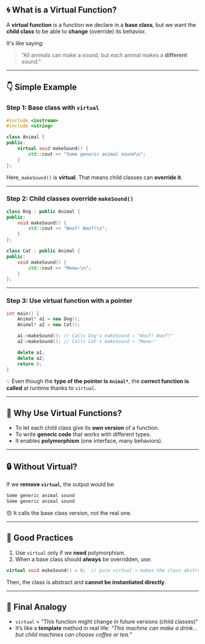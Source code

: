 ## 🌀 What is a Virtual Function?

A **virtual function** is a function we declare in a **base class**, but we want the **child class** to be able to **change** (override) its behavior.

It's like saying:

> “All animals can make a sound, but each animal makes a **different** sound.”

---

## 👇 Simple Example

### Step 1: Base class with `virtual`

```cpp
#include <iostream>
#include <string>

class Animal {
public:
    virtual void makeSound() {
        std::cout << "Some generic animal sound\n";
    }
};
```

Here, `makeSound()` is **virtual**. That means child classes can **override it**.

---

### Step 2: Child classes override `makeSound()`

```cpp
class Dog : public Animal {
public:
    void makeSound() {
        std::cout << "Woof! Woof!\n";
    }
};

class Cat : public Animal {
public:
    void makeSound() {
        std::cout << "Meow~\n";
    }
};
```

---

### Step 3: Use virtual function with a pointer

```cpp
int main() {
    Animal* a1 = new Dog();
    Animal* a2 = new Cat();

    a1->makeSound(); // Calls Dog's makeSound → "Woof! Woof!"
    a2->makeSound(); // Calls Cat's makeSound → "Meow~"

    delete a1;
    delete a2;
    return 0;
}
```

💡 Even though the **type of the pointer is `Animal*`**, the **correct function is called** at runtime thanks to `virtual`.

---

## 🧠 Why Use Virtual Functions?

* To let each child class give its **own version** of a function.
* To write **generic code** that works with different types.
* It enables **polymorphism** (one interface, many behaviors).

---

## 🔒 Without Virtual?

If we **remove `virtual`**, the output would be:

```bash
Some generic animal sound
Some generic animal sound
```

😞 It calls the base class version, not the real one.

---

## 🧼 Good Practices

1. Use `virtual` only if we **need** polymorphism.
2. When a base class should **always** be overridden, use:

```cpp
virtual void makeSound() = 0;  // pure virtual → makes the class abstract
```

Then, the class is abstract and **cannot be instantiated directly**.

---

## 🧩 Final Analogy

* `virtual` = "This function might change in future versions (child classes)"
* It’s like a **template** method in real life:
  *“This machine can make a drink… but child machines can choose coffee or tea.”*
